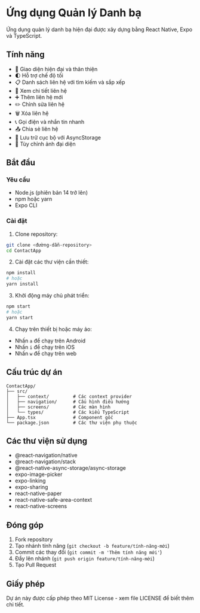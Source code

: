 # Ứng dụng Quản lý Danh bạ

Ứng dụng quản lý danh bạ hiện đại được xây dựng bằng React Native, Expo và TypeScript.

## Tính năng

- 📱 Giao diện hiện đại và thân thiện
- 🌓 Hỗ trợ chế độ tối
- 📋 Danh sách liên hệ với tìm kiếm và sắp xếp
- 👤 Xem chi tiết liên hệ
- ➕ Thêm liên hệ mới
- ✏️ Chỉnh sửa liên hệ
- 🗑️ Xóa liên hệ
- 📞 Gọi điện và nhắn tin nhanh
- 📤 Chia sẻ liên hệ
- 💾 Lưu trữ cục bộ với AsyncStorage
- 🎨 Tùy chỉnh ảnh đại diện

## Bắt đầu

### Yêu cầu

- Node.js (phiên bản 14 trở lên)
- npm hoặc yarn
- Expo CLI

### Cài đặt

1. Clone repository:
```bash
git clone <đường-dẫn-repository>
cd ContactApp
```

2. Cài đặt các thư viện cần thiết:
```bash
npm install
# hoặc
yarn install
```

3. Khởi động máy chủ phát triển:
```bash
npm start
# hoặc
yarn start
```

4. Chạy trên thiết bị hoặc máy ảo:
- Nhấn `a` để chạy trên Android
- Nhấn `i` để chạy trên iOS
- Nhấn `w` để chạy trên web

## Cấu trúc dự án

```
ContactApp/
├── src/
│   ├── context/         # Các context provider
│   ├── navigation/      # Cấu hình điều hướng
│   ├── screens/         # Các màn hình
│   └── types/           # Các kiểu TypeScript
├── App.tsx              # Component gốc
└── package.json         # Các thư viện phụ thuộc
```

## Các thư viện sử dụng

- @react-navigation/native
- @react-navigation/stack
- @react-native-async-storage/async-storage
- expo-image-picker
- expo-linking
- expo-sharing
- react-native-paper
- react-native-safe-area-context
- react-native-screens

## Đóng góp

1. Fork repository
2. Tạo nhánh tính năng (`git checkout -b feature/tính-năng-mới`)
3. Commit các thay đổi (`git commit -m 'Thêm tính năng mới'`)
4. Đẩy lên nhánh (`git push origin feature/tính-năng-mới`)
5. Tạo Pull Request

## Giấy phép

Dự án này được cấp phép theo MIT License - xem file LICENSE để biết thêm chi tiết. 